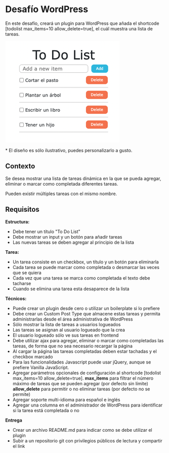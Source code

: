 #
# **Desafío WordPress**

En este desafío, creará un plugin para WordPress que añada el shortcode [todolist max\_items=10 allow\_delete=true], el cuál muestra una lista de tareas.

![alt text](https://github.com/newcombin/devskillsWPAdv/blob/main/template.png "Diseño web")

\* El diseño es sólo ilustrativo, puedes personalizarlo a gusto.

## **Contexto**

Se desea mostrar una lista de tareas dinámica en la que se pueda agregar, eliminar o marcar como completada diferentes tareas.

Pueden existir múltiples tareas con el mismo nombre.

## **Requisitos**

**Estructura:**

- Debe tener un título &quot;To Do List&quot;
- Debe mostrar un input y un botón para añadir tareas
- Las nuevas tareas se deben agregar al principio de la lista

**Tarea:**

- Un tarea consiste en un checkbox, un título y un botón para eliminarla
- Cada tarea se puede marcar como completada o desmarcar las veces que se quiera
- Cada vez que una tarea se marca como completada el texto debe tacharse
- Cuando se elimina una tarea esta desaparece de la lista

**Técnicos:**

- Puede crear un plugin desde cero o utilizar un boilerplate si lo prefiere
- Debe crear un Custom Post Type que almacene estas tareas y permita administrarlas desde el área administrativa de WordPress
- Sólo mostrar la lista de tareas a usuarios logueados
- Las tareas se asignan al usuario logueado que la crea
- El usuario logueado sólo ve sus tareas en frontend
- Debe utilizar ajax para agregar, eliminar o marcar como completadas las tareas, de forma que no sea necesario recargar la página
- Al cargar la página las tareas completadas deben estar tachadas y el checkbox marcado
- Para las funcionalidades Javascript puede usar jQuery, aunque se prefiere Vanilla JavaScript.
- Agregar parámetros opcionales de configuración al shortcode [todolist max\_items=10 allow\_delete=true].
**max\_items** para filtrar el número máximo de tareas que se pueden agregar (por defecto sin límite)
**allow\_delete** para permitir o no eliminar tareas (por defecto no se permite)
- Agregar soporte multi-idioma para español e inglés
- Agregar una columna en el administrador de WordPress para identificar si la tarea está completada o no

**Entrega**

- Crear un archivo README.md para indicar como se debe utilizar el plugin
- Subir a un repositorio git con privilegios públicos de lectura y compartir el link
